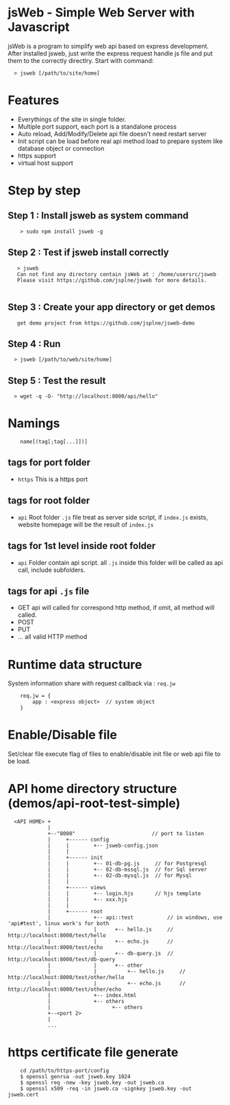 # jsWeb - Simple Web Server with Javascript

jsWeb is a program to simplify web api based on express development.
After installed jsweb, just write the express request handle js file and put them to the correctly directlry. Start with command:

```
  > jsweb [/path/to/site/home]
```

# Features

* Everythings of the site in single folder.
* Multiple port support, each port is a standalone process
* Auto reload, Add/Modify/Delete api file doesn't need restart server
* Init script can be load before real api method load to prepare system like database object or connection
* https support
* virtual host support


# Step by step

## Step 1 : Install jsweb as system command
```
    > sudo npm install jsweb -g
```
## Step 2 : Test if jsweb install correctly

```
   > jsweb
   Can not find any directory contain jsWeb at : /home/usersrc/jsweb
   Please visit https://github.com/jsplne/jsweb for more details.
   
```

## Step 3 : Create your app directory or get demos
```
   get demo project from https://github.com/jsplne/jsweb-demo
```

## Step 4 : Run
```
  > jsweb [/path/to/web/site/home]
```

## Step 5 : Test the result
```
  > wget -q -O- "http://localhost:8000/api/hello"
```


# Namings

```
    name[(tag[;tag[...]])]
```

## tags for port folder

* `https`  This is a https port

## tags for root folder

* `api`   Root folder `.js` file treat as server side script, if `index.js` exists, website homepage will be the result of `index.js`

## tags for 1st level inside root folder 

* `api`  Folder contain api script. all `.js` inside this folder will be called as api call, include subfolders.

## tags for api `.js` file

* GET    api will called for correspond http method, if omit, all method will called.
* POST
* PUT
* ... all valid HTTP method


# Runtime data structure

System information share with request callback via  : `req.jw`

```
    req.jw = {
        app : <express object>  // system object
    }
```


# Enable/Disable file

Set/clear file execute flag of files to enable/disable init file or web api file to be load.

# API home directory structure (demos/api-root-test-simple)

```
  <API HOME> +
             |
             +--"8000"                         // port to listen
             |     +------ config
             |     |        +-- jsweb-config.json
             |     |
             |     +------ init
             |     |        +-- 01-db-pg.js     // for Postgresql
             |     |        +-- 02-db-mssql.js  // for Sql server
             |     |        +-- 02-db-mysql.js  // for Mysql
             |     |
             |     +------ views
             |     |        +-- login.hjs       // hjs template
             |     |        +-- xxx.hjs
             |     |
             |     +------ root
             |              +-- api::test           // in windows, use 'api#test', linux work's for both
             |              |      +-- hello.js     // http://localhost:8000/test/hello
             |              |      +-- echo.js      // http://localhost:8000/test/echo
             |              |      +-- db-query.js  // http://localhost:8000/test/db-query
             |              |      +-- other
             |              |          +-- hello.js     // http://localhost:8000/test/other/hello
             |              |          +-- echo.js      // http://localhost:8000/test/other/echo
             |              +-- index.html
             |              +-- others
             |                    +-- others
             +--<port 2>
             | 
             ...

```

# https certificate file generate

```
    cd /path/to/https-port/config
    $ openssl genrsa -out jsweb.key 1024
    $ openssl req -new -key jsweb.key -out jsweb.ca
    $ openssl x509 -req -in jsweb.ca -signkey jsweb.key -out jsweb.cert
```
